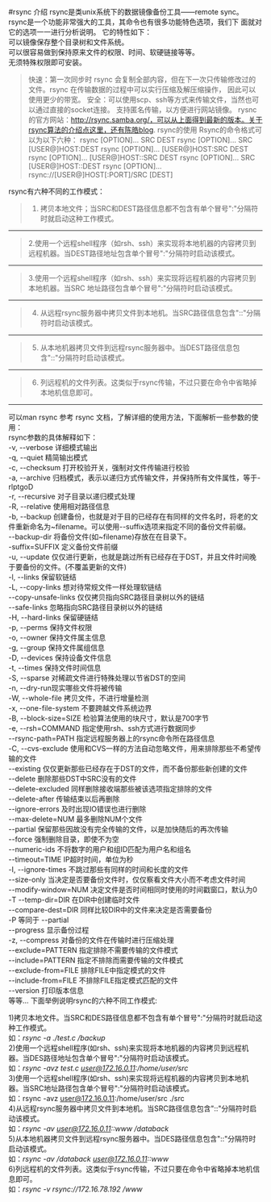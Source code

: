 #rsync 介绍
rsync是类unix系统下的数据镜像备份工具——remote sync。  
rsync是一个功能非常强大的工具，其命令也有很多功能特色选项，我们下  面就对它的选项一一进行分析说明。
它的特性如下：  
可以镜像保存整个目录树和文件系统。  
可以很容易做到保持原来文件的权限、时间、软硬链接等等。  
无须特殊权限即可安装。
  
>快速：第一次同步时 rsync 会复制全部内容，但在下一次只传输修改过的文件。rsync 在传输数据的过程中可以实行压缩及解压缩操作，
           因此可以使用更少的带宽。
安全：可以使用scp、ssh等方式来传输文件，当然也可以通过直接的socket连接。
支持匿名传输，以方便进行网站镜像。
rysnc 的官方网站：http://rsync.samba.org/，可以从上面得到最新的版本。关于rsync算法的介绍点这里，还有陈皓blog.
rsync的使用
Rsync的命令格式可以为以下六种：
rsync [OPTION]... SRC DEST
rsync [OPTION]... SRC [USER@]HOST:DEST
rsync [OPTION]... [USER@]HOST:SRC DEST
rsync [OPTION]... [USER@]HOST::SRC DEST
rsync [OPTION]... SRC [USER@]HOST::DEST
rsync [OPTION]... rsync://[USER@]HOST[:PORT]/SRC [DEST]

 
rsync有六种不同的工作模式：
>1. 拷贝本地文件；当SRC和DEST路径信息都不包含有单个冒号":"分隔符时就启动这种工作模式。

---

>2.使用一个远程shell程序（如rsh、ssh）来实现将本地机器的内容拷贝到远程机器。当DEST路径地址包含单个冒号":"分隔符时启动该模式。

---

>3.使用一个远程shell程序（如rsh、ssh）来实现将远程机器的内容拷贝到本地机器。当SRC
    地址路径包含单个冒号":"分隔符时启动该模式。

---

>4. 从远程rsync服务器中拷贝文件到本地机。当SRC路径信息包含"::"分隔符时启动该模式。

---

>5. 从本地机器拷贝文件到远程rsync服务器中。当DEST路径信息包含"::"分隔符时启动该模式。

---

>6. 列远程机的文件列表。这类似于rsync传输，不过只要在命令中省略掉本地机信息即可。

---
可以man rsync 参考 rsync 文档，了解详细的使用方法，下面解析一些参数的使用：  
rsync参数的具体解释如下：  
-v, --verbose 详细模式输出  
-q, --quiet 精简输出模式  
-c, --checksum 打开校验开关，强制对文件传输进行校验  
-a, --archive 归档模式，表示以递归方式传输文件，并保持所有文件属性，等于-rlptgoD  
-r, --recursive 对子目录以递归模式处理  
-R, --relative 使用相对路径信息  
-b, --backup 创建备份，也就是对于目的已经存在有同样的文件名时，将老的文件重新命名为~filename。可以使用--suffix选项来指定不同的备份文件前缀。  
--backup-dir 将备份文件(如~filename)存放在在目录下。  
-suffix=SUFFIX 定义备份文件前缀  
-u, --update 仅仅进行更新，也就是跳过所有已经存在于DST，并且文件时间晚于要备份的文件。(不覆盖更新的文件)  
-l, --links 保留软链结    
-L, --copy-links 想对待常规文件一样处理软链结  
--copy-unsafe-links 仅仅拷贝指向SRC路径目录树以外的链结  
--safe-links 忽略指向SRC路径目录树以外的链结  
-H, --hard-links 保留硬链结  
-p, --perms 保持文件权限  
-o, --owner 保持文件属主信息  
-g, --group 保持文件属组信息  
-D, --devices 保持设备文件信息  
-t, --times 保持文件时间信息  
-S, --sparse 对稀疏文件进行特殊处理以节省DST的空间  
-n, --dry-run现实哪些文件将被传输  
-W, --whole-file 拷贝文件，不进行增量检测  
-x, --one-file-system 不要跨越文件系统边界  
-B, --block-size=SIZE 检验算法使用的块尺寸，默认是700字节  
-e, --rsh=COMMAND 指定使用rsh、ssh方式进行数据同步  
--rsync-path=PATH 指定远程服务器上的rsync命令所在路径信息  
-C, --cvs-exclude 使用和CVS一样的方法自动忽略文件，用来排除那些不希望传输的文件  
--existing 仅仅更新那些已经存在于DST的文件，而不备份那些新创建的文件  
--delete 删除那些DST中SRC没有的文件  
--delete-excluded 同样删除接收端那些被该选项指定排除的文件  
--delete-after 传输结束以后再删除  
--ignore-errors 及时出现IO错误也进行删除  
--max-delete=NUM 最多删除NUM个文件  
--partial 保留那些因故没有完全传输的文件，以是加快随后的再次传输  
--force 强制删除目录，即使不为空  
--numeric-ids 不将数字的用户和组ID匹配为用户名和组名  
--timeout=TIME IP超时时间，单位为秒  
-I, --ignore-times 不跳过那些有同样的时间和长度的文件  
--size-only 当决定是否要备份文件时，仅仅察看文件大小而不考虑文件时间  
--modify-window=NUM 决定文件是否时间相同时使用的时间戳窗口，默认为0  
-T --temp-dir=DIR 在DIR中创建临时文件  
--compare-dest=DIR 同样比较DIR中的文件来决定是否需要备份  
-P 等同于 --partial  
--progress 显示备份过程  
-z, --compress 对备份的文件在传输时进行压缩处理  
--exclude=PATTERN 指定排除不需要传输的文件模式  
--include=PATTERN 指定不排除而需要传输的文件模式  
--exclude-from=FILE 排除FILE中指定模式的文件  
--include-from=FILE 不排除FILE指定模式匹配的文件  
--version 打印版本信息  
等等...
下面举例说明rsync的六种不同工作模式:
>
1)拷贝本地文件。当SRC和DES路径信息都不包含有单个冒号":"分隔符时就启动这种工作模式。  
     如：*rsync -a  ./test.c  /backup*  
2)使用一个远程shell程序(如rsh、ssh)来实现将本地机器的内容拷贝到远程机器。当DES路径地址包含单个冒号":"分隔符时启动该模式。  
    如：*rsync -avz  test.c  user@172.16.0.11:/home/user/src*  
3)使用一个远程shell程序(如rsh、ssh)来实现将远程机器的内容拷贝到本地机器。当SRC地址路径包含单个冒号":"分隔符时启动该模式。  
   如：rsync -avz user@172.16.0.11:/home/user/src  ./src  
4)从远程rsync服务器中拷贝文件到本地机。当SRC路径信息包含"::"分隔符时启动该模式。  
    如：*rsync -av user@172.16.0.11::www  /databack*  
5)从本地机器拷贝文件到远程rsync服务器中。当DES路径信息包含"::"分隔符时启动该模式。  
   如：*rsync -av /databack user@172.16.0.11::www*  
6)列远程机的文件列表。这类似于rsync传输，不过只要在命令中省略掉本地机信息即可。  
    如：*rsync -v rsync://172.16.78.192  /www*   
